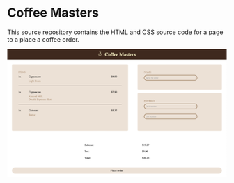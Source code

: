 # Coffee Masters
This source repository contains the HTML and CSS source code for a page to a place a coffee order.
<p align="center">
<img src="https://github.com/kgmcdonnell/coffee-masters/blob/main/images/coffee-masters.png?raw=true?raw=true" alt="roast'd screenshot" width="600px" height="auto">
</p>
